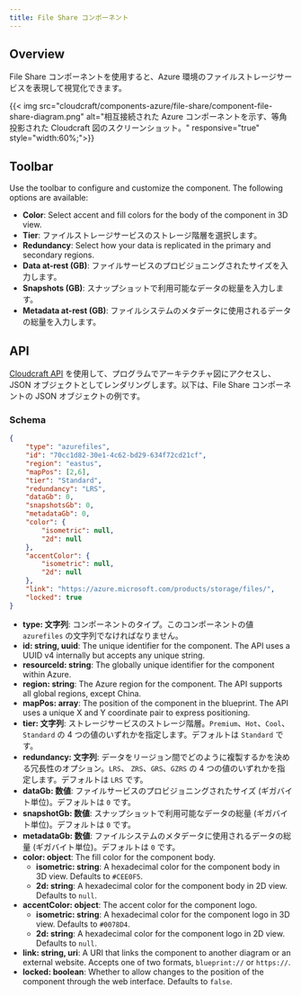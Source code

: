 ```yaml
---
title: File Share コンポーネント
---
```


## Overview

File Share コンポーネントを使用すると、Azure 環境のファイルストレージサービスを表現して視覚化できます。

{{< img src="cloudcraft/components-azure/file-share/component-file-share-diagram.png" alt="相互接続された Azure コンポーネントを示す、等角投影された Cloudcraft 図のスクリーンショット。" responsive="true" style="width:60%;">}}

## Toolbar

Use the toolbar to configure and customize the component. The following options are available:

- **Color**: Select accent and fill colors for the body of the component in 3D view.
- **Tier**: ファイルストレージサービスのストレージ階層を選択します。
- **Redundancy**: Select how your data is replicated in the primary and secondary regions.
- **Data at-rest (GB)**: ファイルサービスのプロビジョニングされたサイズを入力します。
- **Snapshots (GB)**: スナップショットで利用可能なデータの総量を入力します。
- **Metadata at-rest (GB)**: ファイルシステムのメタデータに使用されるデータの総量を入力します。

## API

[Cloudcraft API][1] を使用して、プログラムでアーキテクチャ図にアクセスし、JSON オブジェクトとしてレンダリングします。以下は、File Share コンポーネントの JSON オブジェクトの例です。

### Schema

```json
{
    "type": "azurefiles",
    "id": "70cc1d82-30e1-4c62-bd29-634f72cd21cf",
    "region": "eastus",
    "mapPos": [2,6],
    "tier": "Standard",
    "redundancy": "LRS",
    "dataGb": 0,
    "snapshotsGb": 0,
    "metadataGb": 0,
    "color": {
        "isometric": null,
        "2d": null
    },
    "accentColor": {
        "isometric": null,
        "2d": null
    },
    "link": "https://azure.microsoft.com/products/storage/files/",
    "locked": true
}

```

- **type: 文字列**: コンポーネントのタイプ。このコンポーネントの値 `azurefiles` の文字列でなければなりません。
- **id: string, uuid**: The unique identifier for the component. The API uses a UUID v4 internally but accepts any unique string.
- **resourceId: string**: The globally unique identifier for the component within Azure.
- **region: string**: The Azure region for the component. The API supports all global regions, except China.
- **mapPos: array**: The position of the component in the blueprint. The API uses a unique X and Y coordinate pair to express positioning.
- **tier: 文字列**: ストレージサービスのストレージ階層。`Premium`、`Hot`、`Cool`、`Standard` の 4 つの値のいずれかを指定します。デフォルトは `Standard` です。
- **redundancy: 文字列**: データをリージョン間でどのように複製するかを決める冗長性のオプション。`LRS`、 `ZRS`、`GRS`、`GZRS` の 4 つの値のいずれかを指定します。デフォルトは `LRS` です。
- **dataGb: 数値**: ファイルサービスのプロビジョニングされたサイズ (ギガバイト単位)。デフォルトは `0` です。
- **snapshotGb: 数値**: スナップショットで利用可能なデータの総量 (ギガバイト単位)。デフォルトは `0` です。
- **metadataGb: 数値**: ファイルシステムのメタデータに使用されるデータの総量 (ギガバイト単位)。デフォルトは `0` です。
- **color: object**: The fill color for the component body.
  - **isometric: string**: A hexadecimal color for the component body in 3D view. Defaults to `#CEE0F5`.
  - **2d: string**: A hexadecimal color for the component body in 2D view. Defaults to `null`.
- **accentColor: object**: The accent color for the component logo.
  - **isometric: string**: A hexadecimal color for the component logo in 3D view. Defaults to `#0078D4`.
  - **2d: string**: A hexadecimal color for the component logo in 2D view. Defaults to `null`.
- **link: string, uri**: A URI that links the component to another diagram or an external website. Accepts one of two formats, `blueprint://` or `https://`.
- **locked: boolean**: Whether to allow changes to the position of the component through the web interface. Defaults to `false`.

[1]: https://developers.cloudcraft.co/